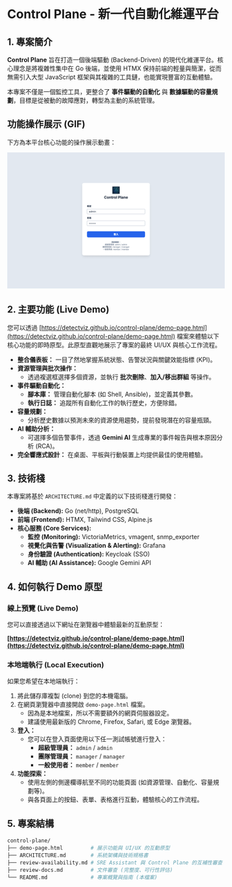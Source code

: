 # Control Plane - 新一代自動化維運平台

## 1. 專案簡介

**Control Plane** 旨在打造一個後端驅動 (Backend-Driven) 的現代化維運平台。核心理念是將複雜性集中在 Go 後端，並使用 HTMX 保持前端的輕量與簡潔，從而無需引入大型 JavaScript 框架與其複雜的工具鏈，也能實現豐富的互動體驗。

本專案不僅是一個監控工具，更整合了 **事件驅動的自動化** 與 **數據驅動的容量規劃**，目標是從被動的故障應對，轉型為主動的系統管理。

## 功能操作展示 (GIF)

下方為本平台核心功能的操作展示動畫：

![Control Plane Demo](demo.gif)

## 2. 主要功能 (Live Demo)

您可以透過 [https://detectviz.github.io/control-plane/demo-page.html](https://detectviz.github.io/control-plane/demo-page.html) 檔案來體驗以下核心功能的即時原型。此原型直觀地展示了專案的最終 UI/UX 與核心工作流程。

*   **整合儀表板：** 一目了然地掌握系統狀態、告警狀況與關鍵效能指標 (KPI)。
*   **資源管理與批次操作：**
    *   透過複選框選擇多個資源，並執行 **批次刪除**、**加入/移出群組** 等操作。
*   **事件驅動自動化：**
    *   **腳本庫：** 管理自動化腳本 (如 Shell, Ansible)，並定義其參數。
    *   **執行日誌：** 追蹤所有自動化工作的執行歷史，方便除錯。
*   **容量規劃：**
    *   分析歷史數據以預測未來的資源使用趨勢，提前發現潛在的容量瓶頸。
*   **AI 輔助分析：**
    *   可選擇多個告警事件，透過 **Gemini AI** 生成專業的事件報告與根本原因分析 (RCA)。
*   **完全響應式設計：** 在桌面、平板與行動裝置上均提供最佳的使用體驗。

## 3. 技術棧

本專案將基於 `ARCHITECTURE.md` 中定義的以下技術棧進行開發：

*   **後端 (Backend):** Go (net/http), PostgreSQL
*   **前端 (Frontend):** HTMX, Tailwind CSS, Alpine.js
*   **核心服務 (Core Services):**
    *   **監控 (Monitoring):** VictoriaMetrics, vmagent, snmp_exporter
    *   **視覺化與告警 (Visualization & Alerting):** Grafana
    *   **身份驗證 (Authentication):** Keycloak (SSO)
    *   **AI 輔助 (AI Assistance):** Google Gemini API

## 4. 如何執行 Demo 原型

### 線上預覽 (Live Demo)

您可以直接透過以下網址在瀏覽器中體驗最新的互動原型：

**[https://detectviz.github.io/control-plane/demo-page.html](https://detectviz.github.io/control-plane/demo-page.html)**

### 本地端執行 (Local Execution)

如果您希望在本地端執行：

1.  將此儲存庫複製 (clone) 到您的本機電腦。
2.  在網頁瀏覽器中直接開啟 `demo-page.html` 檔案。
    *   因為是本地檔案，所以不需要額外的網頁伺服器設定。
    *   建議使用最新版的 Chrome, Firefox, Safari, 或 Edge 瀏覽器。
3.  **登入：**
    *   您可以在登入頁面使用以下任一測試帳號進行登入：
        *   **超級管理員：** `admin` / `admin`
        *   **團隊管理員：** `manager` / `manager`
        *   **一般使用者：** `member` / `member`
4.  **功能探索：**
    *   使用左側的側邊欄導航至不同的功能頁面 (如資源管理、自動化、容量規劃等)。
    *   與各頁面上的按鈕、表單、表格進行互動，體驗核心的工作流程。

## 5. 專案結構

```bash
control-plane/
├── demo-page.html         # 展示功能與 UI/UX 的互動原型
├── ARCHITECTURE.md        # 系統架構與技術規格書
├── review-availability.md # SRE Assistant 與 Control Plane 的互補性審查
├── review-docs.md         # 文件審查 (完整度、可行性評估)
└── README.md              # 專案概覽與指南 (本檔案)
```
